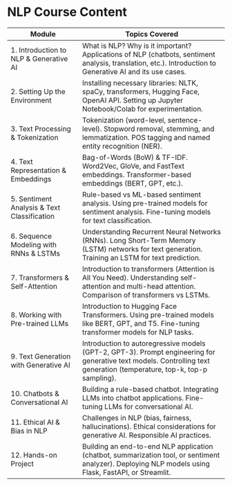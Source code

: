 # NLP Course Content

| Module                                      | Topics Covered                                                                                                                                                         |
| ------------------------------------------- | ---------------------------------------------------------------------------------------------------------------------------------------------------------------------- |
| 1. Introduction to NLP & Generative AI      | What is NLP? Why is it important? Applications of NLP (chatbots, sentiment analysis, translation, etc.). Introduction to Generative AI and its use cases.              |
| 2. Setting Up the Environment               | Installing necessary libraries: NLTK, spaCy, transformers, Hugging Face, OpenAI API. Setting up Jupyter Notebook/Colab for experimentation.                            |
| 3. Text Processing & Tokenization           | Tokenization (word-level, sentence-level). Stopword removal, stemming, and lemmatization. POS tagging and named entity recognition (NER).                              |
| 4. Text Representation & Embeddings         | Bag-of-Words (BoW) & TF-IDF. Word2Vec, GloVe, and FastText embeddings. Transformer-based embeddings (BERT, GPT, etc.).                                                 |
| 5. Sentiment Analysis & Text Classification | Rule-based vs ML-based sentiment analysis. Using pre-trained models for sentiment analysis. Fine-tuning models for text classification.                                |
| 6. Sequence Modeling with RNNs & LSTMs      | Understanding Recurrent Neural Networks (RNNs). Long Short-Term Memory (LSTM) networks for text generation. Training an LSTM for text prediction.                      |
| 7. Transformers & Self-Attention            | Introduction to transformers (Attention is All You Need). Understanding self-attention and multi-head attention. Comparison of transformers vs LSTMs.                  |
| 8. Working with Pre-trained LLMs            | Introduction to Hugging Face Transformers. Using pre-trained models like BERT, GPT, and T5. Fine-tuning transformer models for NLP tasks.                              |
| 9. Text Generation with Generative AI       | Introduction to autoregressive models (GPT-2, GPT-3). Prompt engineering for generative text models. Controlling text generation (temperature, top-k, top-p sampling). |
| 10. Chatbots & Conversational AI            | Building a rule-based chatbot. Integrating LLMs into chatbot applications. Fine-tuning LLMs for conversational AI.                                                     |
| 11. Ethical AI & Bias in NLP                | Challenges in NLP (bias, fairness, hallucinations). Ethical considerations for generative AI. Responsible AI practices.                                                |
| 12. Hands-on Project                        | Building an end-to-end NLP application (chatbot, summarization tool, or sentiment analyzer). Deploying NLP models using Flask, FastAPI, or Streamlit.                  |
